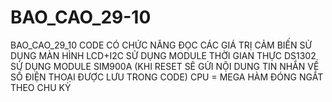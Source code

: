 # BAO_CAO_29-10
BAO_CAO_29_10
CODE CÓ CHỨC NĂNG ĐỌC CÁC GIÁ TRỊ CẢM BIẾN 
SỬ DỤNG MÀN HÌNH LCD+I2C
SỬ DỤNG MODULE THỜI GIAN THỰC DS1302
SỬ DỤNG MODULE SIM900A (KHI RESET SẼ GỬI NỘI DUNG TIN NHẮN VỀ SỐ ĐIỆN THOẠI ĐƯỢC LƯU TRONG CODE)
CPU = MEGA
HÀM ĐÓNG NGẮT THEO CHU KỲ
